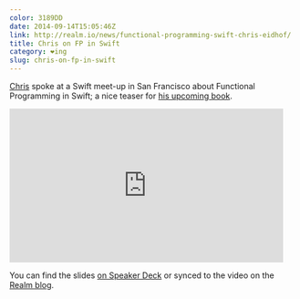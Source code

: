 ```yaml
---
color: 3189DD
date: 2014-09-14T15:05:46Z
link: http://realm.io/news/functional-programming-swift-chris-eidhof/
title: Chris on FP in Swift
category: ❤ing
slug: chris-on-fp-in-swift
---
```


[Chris](https://twitter.com/chriseidhof) spoke at a Swift meet-up in San
Francisco about Functional Programming in Swift; a nice teaser for [his upcoming
book][book].

<div class="embed video youtube">
    <style type="text/css" scoped>
        .embed:after {
            padding-top: 56.25% !important;
        }
    </style>
    <iframe width="480" height="270" src="http://www.youtube.com/embed/_ZenKrXkj74?feature=oembed" frameborder="0" allowfullscreen></iframe>
</div>

You can find the slides [on Speaker Deck][speakerdeck] or synced to the video
on the [Realm blog][realm].

[book]: http://www.objc.io/books/
[speakerdeck]: https://speakerdeck.com/chriseidhof/functional-swift-sf
[realm]: http://realm.io/news/functional-programming-swift-chris-eidhof/
